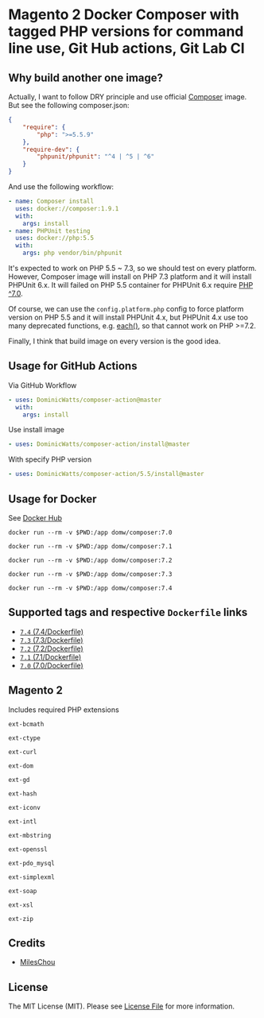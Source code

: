 # Magento 2 Docker Composer with tagged PHP versions for command line use, Git Hub actions, Git Lab CI

## Why build another one image?

Actually, I want to follow DRY principle and use official [Composer](https://hub.docker.com/_/composer) image. But see the following composer.json:

```json
{
    "require": {
        "php": ">=5.5.9"
    },
    "require-dev": {
        "phpunit/phpunit": "^4 | ^5 | ^6"
    }
}
```

And use the following workflow:

```yaml
- name: Composer install
  uses: docker://composer:1.9.1
  with:
    args: install
- name: PHPUnit testing
  uses: docker://php:5.5
  with:
    args: php vendor/bin/phpunit
```

It's expected to work on PHP 5.5 ~ 7.3, so we should test on every platform. However, Composer image will install on PHP 7.3 platform and it will install PHPUnit 6.x. It will failed on PHP 5.5 container for PHPUnit 6.x require [PHP ^7.0](https://packagist.org/packages/phpunit/phpunit#6.0.0).   

Of course, we can use the `config.platform.php` config to force platform version on PHP 5.5 and it will install PHPUnit 4.x, but PHPUnit 4.x use too many deprecated functions, e.g. [each()](https://www.php.net/manual/en/function.each.php), so that cannot work on PHP >=7.2.

Finally, I think that build image on every version is the good idea.

## Usage for GitHub Actions

Via GitHub Workflow

```yaml
- uses: DominicWatts/composer-action@master
  with:
    args: install
```

Use install image

```yaml
- uses: DominicWatts/composer-action/install@master
```

With specify PHP version

```yaml
- uses: DominicWatts/composer-action/5.5/install@master
```

## Usage for Docker

See [Docker Hub](https://hub.docker.com/r/domw/composer/)

    docker run --rm -v $PWD:/app domw/composer:7.0

    docker run --rm -v $PWD:/app domw/composer:7.1

    docker run --rm -v $PWD:/app domw/composer:7.2

    docker run --rm -v $PWD:/app domw/composer:7.3

    docker run --rm -v $PWD:/app domw/composer:7.4

## Supported tags and respective `Dockerfile` links

* [`7.4` (7.4/Dockerfile)](domwhttps://github.com/dominicwatts/composer-action/blob/master/7.4/Dockerfile)
* [`7.3` (7.3/Dockerfile)](domwhttps://github.com/dominicwatts/composer-action/blob/master/7.3/Dockerfile)
* [`7.2` (7.2/Dockerfile)](domwhttps://github.com/dominicwatts/composer-action/blob/master/7.2/Dockerfile)
* [`7.1` (7.1/Dockerfile)](domwhttps://github.com/dominicwatts/composer-action/blob/master/7.1/Dockerfile)
* [`7.0` (7.0/Dockerfile)](domwhttps://github.com/dominicwatts/composer-action/blob/master/7.0/Dockerfile)

## Magento 2 

Includes required PHP extensions

    ext-bcmath

    ext-ctype

    ext-curl

    ext-dom

    ext-gd

    ext-hash

    ext-iconv

    ext-intl

    ext-mbstring

    ext-openssl

    ext-pdo_mysql

    ext-simplexml

    ext-soap

    ext-xsl

    ext-zip

## Credits

* [MilesChou](https://github.com/MilesChou)

## License

The MIT License (MIT). Please see [License File](LICENSE) for more information.
